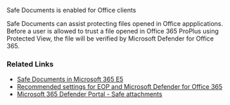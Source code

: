 Safe Documents is enabled for Office clients

Safe Documents can assist protecting files opened in Office appplications. Before a user is allowed to trust a file opened in Office 365 ProPlus using Protected View, the file will be verified by Microsoft Defender for Office 365.

### Related Links

* [Safe Documents in Microsoft 365 E5](https://aka.ms/orca-atpp-docs-1) 
* [Recommended settings for EOP and Microsoft Defender for Office 365](https://aka.ms/orca-atpp-docs-7) 
* [Microsoft 365 Defender Portal - Safe attachments](https://security.microsoft.com/safeattachmentv2)
